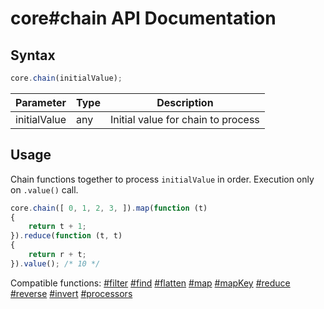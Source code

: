 # core#chain API Documentation

## Syntax

``` javascript
core.chain(initialValue);
```

| Parameter | Type | Description |
|--|--|--|
| initialValue | any | Initial value for chain to process |

## Usage

Chain functions together to process `initialValue` in order. Execution only on `.value()` call.

``` javascript
core.chain([ 0, 1, 2, 3, ]).map(function (t)
{
    return t + 1;
}).reduce(function (t, t)
{
    return r + t;
}).value(); /* 10 */
```

Compatible functions: [#filter](../array/filter.md) [#find](../array/find.md) [#flatten](../array/flatten.md) [#map](../array/map.md) [#mapKey](../array/mapKey.md) [#reduce](../array/reduce.md) [#reverse](../array/reverse.md) [#invert](../boolean/invert.md) [#processors](../function/processors.md)
